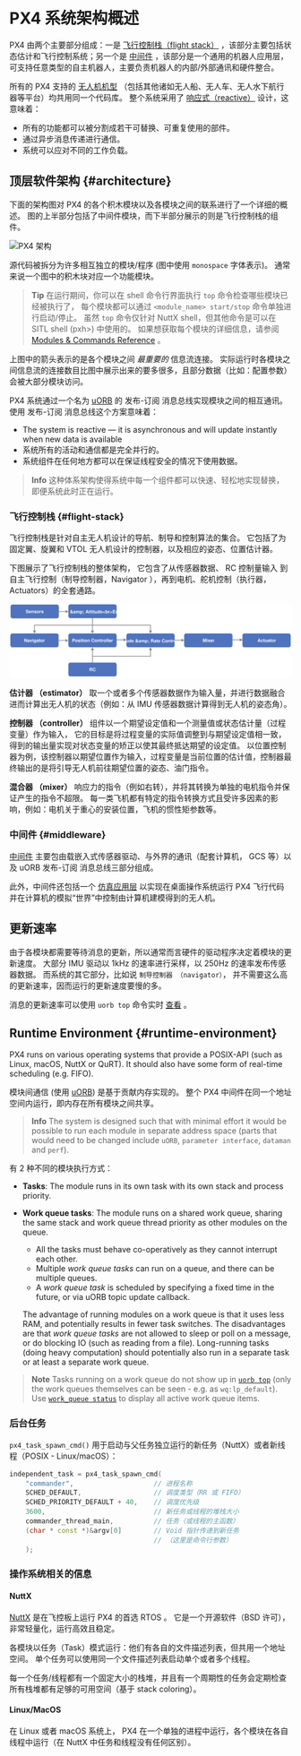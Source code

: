 # PX4 系统架构概述

PX4 由两个主要部分组成：一是 [飞行控制栈（flight stack）](#flight-stack) ，该部分主要包括状态估计和飞行控制系统；另一个是 [中间件](#middleware) ，该部分是一个通用的机器人应用层，可支持任意类型的自主机器人，主要负责机器人的内部/外部通讯和硬件整合。

所有的 PX4 支持的 [无人机机型](../airframes/README.md) （包括其他诸如无人船、无人车、无人水下航行器等平台）均共用同一个代码库。 整个系统采用了 [响应式（reactive）](http://www.reactivemanifesto.org) 设计，这意味着：

- 所有的功能都可以被分割成若干可替换、可重复使用的部件。
- 通过异步消息传递进行通信。
- 系统可以应对不同的工作负载。

## 顶层软件架构 {#architecture}

下面的架构图对 PX4 的各个积木模块以及各模块之间的联系进行了一个详细的概述。 图的上半部分包括了中间件模块，而下半部分展示的则是飞行控制栈的组件。

![PX4 架构](../../assets/diagrams/PX4_Architecture.svg)

<!-- This diagram can be updated from 
[here](https://drive.google.com/file/d/0B1TDW9ajamYkaGx3R0xGb1NaeU0/view?usp=sharing) 
and opened with draw.io Diagrams. You might need to request access if you
don't have a px4.io Google account.
Caution: it can happen that after exporting some of the arrows are wrong. In
that case zoom into the graph until the arrows are correct, and then export
again. -->

源代码被拆分为许多相互独立的模块/程序 (图中使用 `monospace` 字体表示)。 通常来说一个图中的积木块对应一个功能模块。

> **Tip** 在运行期间，你可以在 shell 命令行界面执行 `top` 命令检查哪些模块已经被执行了， 每个模块都可以通过 `<module_name> start/stop` 命令单独进行启动/停止。 虽然 `top` 命令仅针对 NuttX shell，但其他命令是可以在 SITL shell (pxh>) 中使用的。 如果想获取每个模块的详细信息，请参阅 [Modules & Commands Reference](../middleware/modules_main.md) 。

上图中的箭头表示的是各个模块之间 *最重要的* 信息流连接。 实际运行时各模块之间信息流的连接数目比图中展示出来的要多很多，且部分数据（比如：配置参数）会被大部分模块访问。

PX4 系统通过一个名为 [uORB](../middleware/uorb.md) 的 发布-订阅 消息总线实现模块之间的相互通讯。 使用 发布-订阅 消息总线这个方案意味着：

- The system is reactive — it is asynchronous and will update instantly when new data is available
- 系统所有的活动和通信都是完全并行的。
- 系统组件在任何地方都可以在保证线程安全的情况下使用数据。

> **Info** 这种体系架构使得系统中每一个组件都可以快速、轻松地实现替换，即便系统此时正在运行。

### 飞行控制栈 {#flight-stack}

飞行控制栈是针对自主无人机设计的导航、制导和控制算法的集合。 它包括了为固定翼、旋翼和 VTOL 无人机设计的控制器，以及相应的姿态、位置估计器。

下图展示了飞行控制栈的整体架构， 它包含了从传感器数据、 RC 控制量输入 到自主飞行控制（制导控制器，Navigator ），再到电机、舵机控制（执行器，Actuators）的全套通路。

![PX4 顶层飞行控制栈](../../assets/diagrams/PX4_High-Level_Flight-Stack.svg) <!-- This diagram can be updated from 
[here](https://drive.google.com/a/px4.io/file/d/15J0eCL77fHbItA249epT3i2iOx4VwJGI/view?usp=sharing) 
and opened with draw.io Diagrams. You might need to request access if you
don't have a px4.io Google account.
Caution: it can happen that after exporting some of the arrows are wrong. In
that case zoom into the graph until the arrows are correct, and then export
again. -->

**估计器 （estimator）** 取一个或者多个传感器数据作为输入量，并进行数据融合进而计算出无人机的状态（例如：从 IMU 传感器数据计算得到无人机的姿态角）。

**控制器 （controller）** 组件以一个期望设定值和一个测量值或状态估计量（过程变量）作为输入， 它的目标是将过程变量的实际值调整到与期望设定值相一致， 得到的输出量实现对状态变量的矫正以使其最终抵达期望的设定值。 以位置控制器为例，该控制器以期望位置作为输入，过程变量是当前位置的估计值，控制器最终输出的是将引导无人机前往期望位置的姿态、油门指令。

**混合器 （mixer）** 响应力的指令（例如右转），并将其转换为单独的电机指令并保证产生的指令不超限。 每一类飞机都有特定的指令转换方式且受许多因素的影响，例如：电机关于重心的安装位置，飞机的惯性矩参数等。

### 中间件 {#middleware}

[中间件](../middleware/README.md) 主要包由载嵌入式传感器驱动、与外界的通讯（配套计算机， GCS 等）以及 uORB 发布-订阅 消息总线三部分组成。

此外，中间件还包括一个 [仿真应用层](../simulation/README.md) 以实现在桌面操作系统运行 PX4 飞行代码并在计算机的模拟“世界”中控制由计算机建模得到的无人机。

## 更新速率

由于各模块都需要等待消息的更新，所以通常而言硬件的驱动程序决定着模块的更新速度。 大部分 IMU 驱动以 1kHz 的速率进行采样，以 250Hz 的速率发布传感器数据。 而系统的其它部分，比如说 `制导控制器 （navigator）`， 并不需要这么高的更新速率，因而运行的更新速度要慢的多。

消息的更新速率可以使用 `uorb top` 命令实时 [查看](../middleware/uorb.md) 。

## Runtime Environment {#runtime-environment}

PX4 runs on various operating systems that provide a POSIX-API (such as Linux, macOS, NuttX or QuRT). It should also have some form of real-time scheduling (e.g. FIFO).

模块间通信 (使用 [uORB](../middleware/uorb.md)) 是基于贡献内存实现的。 整个 PX4 中间件在同一个地址空间内运行，即内存在所有模块之间共享。

> **Info** The system is designed such that with minimal effort it would be possible to run each module in separate address space (parts that would need to be changed include `uORB`, `parameter interface`, `dataman` and `perf`).

有 2 种不同的模块执行方式：

- **Tasks**: The module runs in its own task with its own stack and process priority.
- **Work queue tasks**: The module runs on a shared work queue, sharing the same stack and work queue thread priority as other modules on the queue.
  
  - All the tasks must behave co-operatively as they cannot interrupt each other.
  - Multiple *work queue tasks* can run on a queue, and there can be multiple queues.
  - A *work queue task* is scheduled by specifying a fixed time in the future, or via uORB topic update callback.
  
  The advantage of running modules on a work queue is that it uses less RAM, and potentially results in fewer task switches. The disadvantages are that *work queue tasks* are not allowed to sleep or poll on a message, or do blocking IO (such as reading from a file). Long-running tasks (doing heavy computation) should potentially also run in a separate task or at least a separate work queue.

> **Note** Tasks running on a work queue do not show up in [`uorb top`](../middleware/modules_communication.md#uorb) (only the work queues themselves can be seen - e.g. as `wq:lp_default`). Use [`work_queue status`](../middleware/modules_system.md#workqueue) to display all active work queue items.

### 后台任务

`px4_task_spawn_cmd()` 用于启动与父任务独立运行的新任务（NuttX）或者新线程（POSIX - Linux/macOS）：

```cpp
independent_task = px4_task_spawn_cmd(
    "commander",                    // 进程名称
    SCHED_DEFAULT,                  // 调度类型（RR 或 FIFO）
    SCHED_PRIORITY_DEFAULT + 40,    // 调度优先级
    3600,                           // 新任务或线程的堆栈大小
    commander_thread_main,          // 任务（或线程的主函数）
    (char * const *)&argv[0]        // Void 指针传递到新任务
                                    // （这里是命令行参数）
    );
```

### 操作系统相关的信息

#### NuttX

[NuttX](http://nuttx.org/) 是在飞控板上运行 PX4 的首选 RTOS 。 它是一个开源软件（BSD 许可）， 非常轻量化，运行高效且稳定。

各模块以任务（Task）模式运行：他们有各自的文件描述列表，但共用一个地址空间。 单个任务可以使用同一个文件描述列表启动单个或者多个线程。

每一个任务/线程都有一个固定大小的栈堆，并且有一个周期性的任务会定期检查所有栈堆都有足够的可用空间（基于 stack coloring）。

#### Linux/MacOS

在 Linux 或者 macOS 系统上， PX4 在一个单独的进程中运行，各个模块在各自线程中运行（在 NuttX 中任务和线程没有任何区别）。